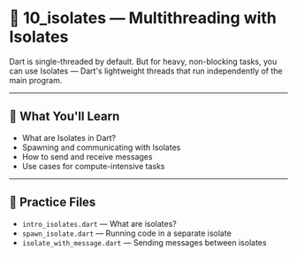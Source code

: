 # 🧵 10_isolates — Multithreading with Isolates

Dart is single-threaded by default. But for heavy, non-blocking tasks, you can use Isolates — Dart's lightweight threads that run independently of the main program.

---

## 🧰 What You'll Learn

- What are Isolates in Dart?
- Spawning and communicating with Isolates
- How to send and receive messages
- Use cases for compute-intensive tasks

---

## 🧪 Practice Files

- `intro_isolates.dart` — What are isolates?
- `spawn_isolate.dart` — Running code in a separate isolate
- `isolate_with_message.dart` — Sending messages between isolates
